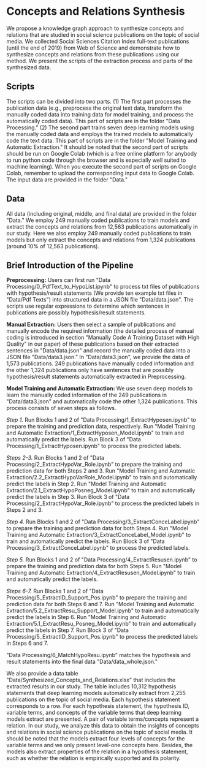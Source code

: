 # Concepts and Relations Synthesis

We propose a knowledge graph approach to synthesize concepts and relations that are studied in social science publications on the topic of social media. We collected Social Sciences Citation Index full-text publications (until the end of 2019) from Web of Science and demonstrate how to synthesize concepts and relations from these publications using our method. We present the scripts of the extraction process and parts of the synthesized data.

## Scripts
The scripts can be divided into two parts. (1) The first part processes the publication data (e.g., preprocess the original text data, transform the manually coded data into training data for model training, and process the automatically coded data). This part of scripts are in the folder "Data Processing." (2) The second part trains seven deep learning models using the manually coded data and employs the trained models to automatically code the text data. This part of scripts are in the folder "Model Training and Automatic Extraction." It should be noted that the second part of scripts should be run on Google Colab (which is a free online platform for anybody to run python code through the browser and is especially well suited to machine learning). When you execute the second part of scripts on Google Colab, remember to upload the corresponding input data to Google Colab. The input data are provided in the folder "Data."

## Data
All data (including original, middle, and final data) are provided in the folder "Data." We employ 249 manually coded publications to train models and extract the concepts and relations from 12,563 publications automatically in our study. Here we also employ 249 manually coded publications to train models but only extract the concepts and relations from 1,324 publications (around 10% of 12,563 publications).

## Brief Introduction of the Pipeline
**Preprocessing:** Users can first run "Data Processing/0_PdfText_to_HypoList.ipynb" to process txt files of publications with hypothesis/result statements (We provide ten example txt files in "Data/Pdf Texts") into structured data in a JSON file "Data/data.json". The scripts use regular expressions to determine which sentences in publications are possibly hypothesis/result statements.

**Manual Extraction:** Users then select a sample of publications and manually encode the required information (the detailed process of manual coding is introduced in section "Manually Code A Training Dataset with High Quality" in our paper) of these publications based on their extracted sentences in "Data/data.json" and record the manually coded data into a JSON file "Data/data3.json." In "Data/data3.json", we provide the data of 1,573 publications. 249 publications have manually coded information and the other 1,324 publications only have sentences that are possibly hypothesis/result statements automatically extracted in Preprocessing.

**Model Training and Automatic Extraction:** We use seven deep models to learn the manually coded information of the 249 publications in "Data/data3.json" and automatically code the other 1,324 publications. This process consists of seven steps as follows.

*Step 1.* Run Blocks 1 and 2 of "Data Processing/1_ExtractHyposen.ipynb" to prepare the training and prediction data, respectively. Run "Model Training and Automatic Extraction/1_ExtractHyposen_Model.ipynb" to train and automatically predict the labels. Run Block 3 of "Data Processing/1_ExtractHyposen.ipynb" to process the predicted labels.

*Steps 2-3.* Run Blocks 1 and 2 of "Data Processing/2_ExtractHypoVar_Role.ipynb" to prepare the training and prediction data for both Steps 2 and 3. Run "Model Training and Automatic Extraction/2.2_ExtractHypoVarRole_Model.ipynb" to train and automatically predict the labels in Step 2. Run "Model Training and Automatic Extraction/2.1_ExtractHypoPosneg_Model.ipynb" to train and automatically predict the labels in Step 3. Run Block 3 of "Data Processing/2_ExtractHypoVar_Role.ipynb" to process the predicted labels in Steps 2 and 3.

*Step 4.* Run Blocks 1 and 2 of "Data Processing/3_ExtractConceLabel.ipynb" to prepare the training and prediction data for both Steps 4. Run "Model Training and Automatic Extraction/3_ExtractConceLabel_Model.ipynb" to train and automatically predict the labels. Run Block 3 of "Data Processing/3_ExtractConceLabel.ipynb" to process the predicted labels.

*Step 5.* Run Blocks 1 and 2 of "Data Processing/4_ExtractResusen.ipynb"  to prepare the training and prediction data for both Steps 5. Run "Model Training and Automatic Extraction/4_ExtractResusen_Model.ipynb" to train and automatically predict the labels. 

*Steps 6-7.* Run Blocks 1 and 2 of "Data Processing/5_ExtractID_Support_Pos.ipynb" to prepare the training and prediction data for both Steps 6 and 7. Run "Model Training and Automatic Extraction/5.2_ExtractResu_Support_Model.ipynb" to train and automatically predict the labels in Step 6. Run "Model Training and Automatic Extraction/5.1_ExtractResu_Posneg_Model.ipynb" to train and automatically predict the labels in Step 7. Run Block 3 of "Data Processing/5_ExtractID_Support_Pos.ipynb" to process the predicted labels in Steps 6 and 7.

"Data Processing/6_MatchHypoResu.ipynb" matches the hypothesis and result statements into the final data "Data/data_whole.json."

We also provide a data table "Data/Synthesized_Concepts_and_Relations.xlsx" that includes the extracted results in our study. The table includes 10,312 hypothesis statements that deep learning models automatically extract from 2,255 publications on the topic of social media. Each hypothesis statement corresponds to a row. For each hypothesis statement, the hypothesis ID, variable terms, and concepts of the variable terms that deep learning models extract are presented. A pair of variable terms/concepts represent a relation. In our study, we analyze this data to obtain the insights of concepts and relations in social science publications on the topic of social media. It should be noted that the models extract four levels of concepts for the variable terms and we only present level-one concepts here. Besides, the models also extract properties of the relation in a hypothesis statement, such as whether the relation is empirically supported and its polarity.
